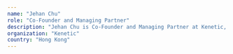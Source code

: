```yaml
---
name: "Jehan Chu"
role: "Co-Founder and Managing Partner"
description: "Jehan Chu is Co-Founder and Managing Partner at Kenetic, a global blockchain, investment and technology firm with headquarters in Hong Kong.    Jehan founded the Ethereum HK community (2014), co-founded the Bitcoin Association of Hong Kong (2014) and founded the Hyperledger HK community (2016). Alongside the Hong Kong Monetary Authority, he created the Blockchain: Surge event, serves as Co-Chairman of the Hong Kong Fintech Association Blockchain Committee and Metta Curator for Blockchain. Jehan is an advisor to Melonport, QTUM, and OpenANX Projects, and Global Patrons Board of San Francisco Museum of Modern Art.   Reference videos:  - CNBC Crypto Trader: <div></div> (~11:32 – 16:05)  - Fluidity Summit New York on Asia’s Influence on Our Digital Future: <div></div> (~4:12 - 12:54)"
organization: "Kenetic"
country: "Hong Kong"
---
```

